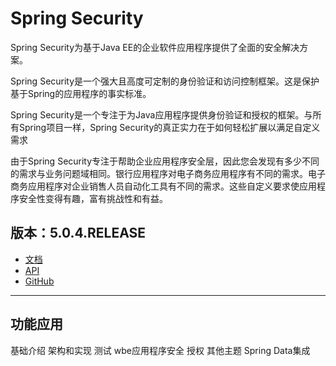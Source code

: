#   Spring Security

Spring Security为基于Java EE的企业软件应用程序提供了全面的安全解决方案。

Spring Security是一个强大且高度可定制的身份验证和访问控制框架。这是保护基于Spring的应用程序的事实标准。

Spring Security是一个专注于为Java应用程序提供身份验证和授权的框架。与所有Spring项目一样，Spring Security的真正实力在于如何轻松扩展以满足自定义需求

由于Spring Security专注于帮助企业应用程序安全层，因此您会发现有多少不同的需求与业务问题域相同。银行应用程序对电子商务应用程序有不同的需求。电子商务应用程序对企业销售人员自动化工具有不同的需求。这些自定义要求使应用程序安全性变得有趣，富有挑战性和有益。

##  版本：5.0.4.RELEASE
-   [文档](https://docs.spring.io/spring-security/site/docs/5.0.4.RELEASE/reference/htmlsingle/)
-   [API](https://docs.spring.io/spring-security/site/docs/5.0.4.RELEASE/api/)
-   [GitHub](https://github.com/spring-projects/spring-security)

----


##  功能应用

基础介绍
架构和实现
测试
wbe应用程序安全
授权
其他主题
Spring Data集成










